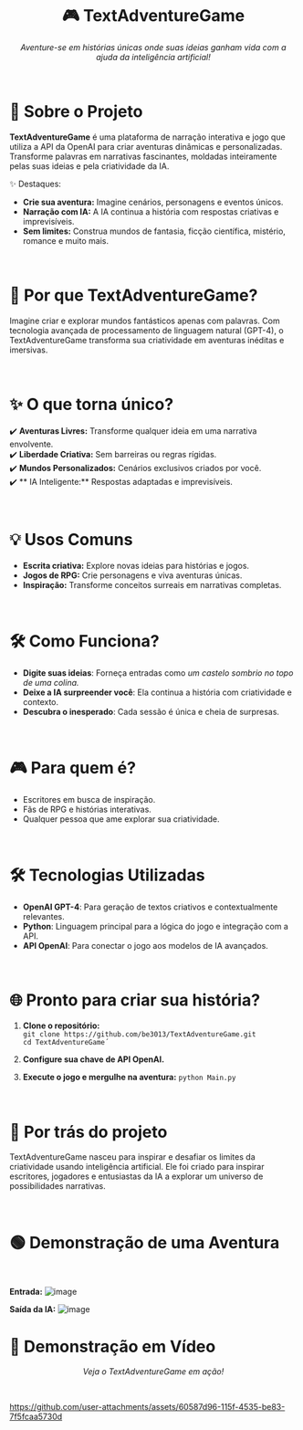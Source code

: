 <h1 align="center">🎮 TextAdventureGame</h1>
<p align="center"><i>Aventure-se em histórias únicas onde suas ideias ganham vida com a ajuda da inteligência artificial!</i></p>


<br>

# 🚀 Sobre o Projeto

**TextAdventureGame** é uma plataforma de narração interativa e jogo que utiliza a API da OpenAI para criar aventuras dinâmicas e personalizadas.
Transforme palavras em narrativas fascinantes, moldadas inteiramente pelas suas ideias e pela criatividade da IA.

✨ Destaques:

* **Crie sua aventura:** Imagine cenários, personagens e eventos únicos.
* **Narração com IA:** A IA continua a história com respostas criativas e imprevisíveis.
* **Sem limites:** Construa mundos de fantasia, ficção científica, mistério, romance e muito mais.

<br>

# 🎯 Por que TextAdventureGame?

Imagine criar e explorar mundos fantásticos apenas com palavras. Com tecnologia avançada de processamento de linguagem natural (GPT-4), o TextAdventureGame transforma sua criatividade em aventuras inéditas e imersivas.

<br>

# ✨ O que torna único?

✔️ **Aventuras Livres:** Transforme qualquer ideia em uma narrativa envolvente. <br>
✔️ **Liberdade Criativa:** Sem barreiras ou regras rígidas.  <br>
✔️ **Mundos Personalizados:** Cenários exclusivos criados por você. <br>
✔️ ** IA Inteligente:** Respostas adaptadas e imprevisíveis.

<br>

# 💡 Usos Comuns

* **Escrita criativa:** Explore novas ideias para histórias e jogos.
* **Jogos de RPG:** Crie personagens e viva aventuras únicas.
* **Inspiração:** Transforme conceitos surreais em narrativas completas.

<br>

# 🛠️ Como Funciona?

* **Digite suas ideias**: Forneça entradas como *um castelo sombrio no topo de uma colina.*
* **Deixe a IA surpreender você**: Ela continua a história com criatividade e contexto.
* **Descubra o inesperado**: Cada sessão é única e cheia de surpresas.

<br>

# 🎮 Para quem é?
* Escritores em busca de inspiração.
* Fãs de RPG e histórias interativas.
* Qualquer pessoa que ame explorar sua criatividade.

<br>

# 🛠️ Tecnologias Utilizadas
* **OpenAI GPT-4**: Para geração de textos criativos e contextualmente relevantes.
* **Python**: Linguagem principal para a lógica do jogo e integração com a API.
* **API OpenAI**: Para conectar o jogo aos modelos de IA avançados.

<br>

 # 🌐 Pronto para criar sua história?
1.  **Clone o repositório:** <br>
`git clone https://github.com/be3013/TextAdventureGame.git`  <br>
`cd TextAdventureGame´`

2. **Configure sua chave de API OpenAI.**
3. **Execute o jogo e mergulhe na aventura:**
`python Main.py`

<br>

# 🌟 Por trás do projeto <br>
TextAdventureGame nasceu para inspirar e desafiar os limites da criatividade usando inteligência artificial. Ele foi criado para inspirar escritores, jogadores e entusiastas da IA a explorar um universo de possibilidades narrativas.

<br>

# 🟢 Demonstração de uma Aventura
<br>

**Entrada:**
![image](https://github.com/user-attachments/assets/a3e76267-4a06-442e-8df2-ce50701dd19c)


**Saída da IA:**
![image](https://github.com/user-attachments/assets/3faece9a-fc52-4b58-ad6e-10bb7f5251fd)

# 🎥 Demonstração em Vídeo

<p align="center"><i>Veja o TextAdventureGame em ação!</i></p>

<br>

https://github.com/user-attachments/assets/60587d96-115f-4535-be83-7f5fcaa5730d




